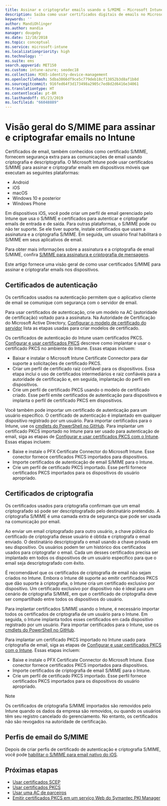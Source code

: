 ```yaml
---
title: Assinar e criptografar emails usando o S/MIME – Microsoft Intune – Azure | Microsoft Docs
description: Saiba como usar certificados digitais de emails no Microsoft Intune para assinar e criptografar emails nos dispositivos. Esses certificados são chamados de S/MIME e são configurados usando perfis de configuração do dispositivo. Os certificados de assinatura e criptografia usam PKCS ou certificados privados e usam um conector para importar os certificados.
keywords: ''
author: MandiOhlinger
ms.author: mandia
manager: dougeby
ms.date: 12/10/2018
ms.topic: conceptual
ms.service: microsoft-intune
ms.localizationpriority: high
ms.technology: ''
ms.suite: ems
search.appverid: MET150
ms.custom: intune-azure; seodec18
ms.collection: M365-identity-device-management
ms.openlocfilehash: 5dba3866df9ce5c779deb18cf13852b3d8af1b8d
ms.sourcegitcommit: 916fed64f3d173498a2905c7ed8d2d6416e34061
ms.translationtype: HT
ms.contentlocale: pt-BR
ms.lasthandoff: 05/23/2019
ms.locfileid: "66048889"
---
```

# <a name="smime-overview-to-sign-and-encrypt-email-in-intune"></a>Visão geral do S/MIME para assinar e criptografar emails no Intune

Certificados de email, também conhecidos como certificado S/MIME, fornecem segurança extra para as comunicações de email usando criptografia e descriptografia. O Microsoft Intune pode usar certificados S/MIME para assinar e criptografar emails em dispositivos móveis que executam as seguintes plataformas:

- Android
- iOS
- macOS
- Windows 10 e posterior
- Windows Phone

Em dispositivos iOS, você pode criar um perfil de email gerenciado pelo Intune que usa o S/MIME e certificados para autenticar e criptografar emails de entrada e de saída. Para outras plataformas, o S/MIME pode ou não ter suporte. Se ele tiver suporte, instale certificados que usam a assinatura e a criptografia S/MIME. Em seguida, um usuário final habilitará o S/MIME em seus aplicativos de email.

Para obter mais informações sobre a assinatura e a criptografia de email S/MIME, confira [S/MIME para assinatura e criptografia de mensagens](https://docs.microsoft.com/Exchange/policy-and-compliance/smime).

Este artigo fornece uma visão geral de como usar certificados S/MIME para assinar e criptografar emails nos dispositivos.

## <a name="signing-certificates"></a>Certificados de autenticação

Os certificados usados na autenticação permitem que o aplicativo cliente de email se comunique com segurança com o servidor de email.

Para usar certificados de autenticação, crie um modelo na AC (autoridade de certificação) voltado para a assinatura. Na Autoridade de Certificação do Microsoft Active Directory, [Configurar o modelo de certificado do servidor](https://docs.microsoft.com/windows-server/networking/core-network-guide/cncg/server-certs/configure-the-server-certificate-template) lista as etapas usadas para criar modelos de certificado.

Os certificados de autenticação do Intune usam certificados PKCS. [Configurar e usar certificados PKCS](certficates-pfx-configure.md) descreve como implantar e usar o certificado PKCS no ambiente do Intune. Essas etapas incluem:

- Baixar e instalar o Microsoft Intune Certificate Connector para dar suporte a solicitações de certificado PKCS.
- Criar um perfil de certificado raiz confiável para os dispositivos. Essa etapa inclui o uso de certificados intermediários e raiz confiáveis para a autoridade de certificação e, em seguida, implantação do perfil em dispositivos.
- Crie um perfil de certificado PKCS usando o modelo de certificado criado. Esse perfil emite certificados de autenticação para dispositivos e implanta o perfil de certificado PKCS em dispositivos.

Você também pode importar um certificado de autenticação para um usuário específico. O certificado de autenticação é implantado em qualquer dispositivo registrado por um usuário. Para importar certificados para o Intune, use os [cmdlets do PowerShell no GitHub](https://github.com/Microsoft/Intune-Resource-Access). Para implantar um certificado PKCS importado no Intune para ser usado para autenticação de email, siga as etapas de [Configurar e usar certificados PKCS com o Intune](certficates-pfx-configure.md). Essas etapas incluem:

- Baixe e instale o PFX Certificate Connector do Microsoft Intune. Esse conector fornece certificados PKCS importados para dispositivos.
- Importe certificados de autenticação de email S/MIME para o Intune.
- Crie um perfil de certificado PKCS importado. Esse perfil fornece certificados PKCS importados para os dispositivos do usuário apropriado.

## <a name="encryption-certificates"></a>Certificados de criptografia

Os certificados usados para criptografia confirmam que um email criptografado só pode ser descriptografado pelo destinatário pretendido. A criptografia S/MIME é uma camada extra de segurança que pode ser usada na comunicação por email.

Ao enviar um email criptografado para outro usuário, a chave pública do certificado de criptografia desse usuário é obtida e criptografa o email enviado. O destinatário descriptografa o email usando a chave privada em seu dispositivo. Os usuários podem ter um histórico dos certificados usados para criptografar o email. Cada um desses certificados precisa ser implantado em todos os dispositivos de um usuário específico para que o email seja descriptografado com êxito.

É recomendável que os certificados de criptografia de email não sejam criados no Intune. Embora o Intune dê suporte ao emitir certificados PKCS que dão suporte à criptografia, o Intune cria um certificado exclusivo por dispositivo. Um certificado exclusivo por dispositivo não é ideal para um cenário de criptografia S/MIME, em que o certificado de criptografia deve ser compartilhado entre todos os dispositivos do usuário.

Para implantar certificados S/MIME usando o Intune, é necessário importar todos os certificados de criptografia de um usuário para o Intune. Em seguida, o Intune implanta todos esses certificados em cada dispositivo registrado por um usuário. Para importar certificados para o Intune, use os [cmdlets do PowerShell no GitHub](https://github.com/Microsoft/Intune-Resource-Access).

Para implantar um certificado PKCS importado no Intune usado para criptografia de email, siga as etapas de [Configurar e usar certificados PKCS com o Intune](certficates-pfx-configure.md). Essas etapas incluem:

- Baixe e instale o PFX Certificate Connector do Microsoft Intune. Esse conector fornece certificados PKCS importados para dispositivos.
- Importe certificados de criptografia de email S/MIME para o Intune.
- Crie um perfil de certificado PKCS importado. Esse perfil fornece certificados PKCS importados para os dispositivos do usuário apropriado.

 > [!NOTE]
 > Os certificados de criptografia S/MIME importados são removidos pelo Intune quando os dados da empresa são removidos, ou quando os usuários têm seu registro cancelado do gerenciamento. No entanto, os certificados não são revogados na autoridade de certificação.

## <a name="smime-email-profiles"></a>Perfis de email do S/MIME

Depois de criar perfis de certificado de autenticação e criptografia S/MIME, você pode [habilitar o S/MIME para email nativo do iOS](email-settings-ios.md).

## <a name="next-steps"></a>Próximas etapas

- [Usar certificados SCEP](certificates-scep-configure.md)
- [Usar certificados PKCS](certficates-pfx-configure.md)
- [Usar uma AC de parceiros](certificate-authority-add-scep-overview.md)
- [Emitir certificados PKCS em um serviço Web do Symantec PKI Manager](certificates-symantec-configure.md)
